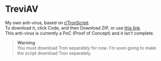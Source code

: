 # TreviAV
My own anti-virus, based on [r/TronScript](https://old.reddit.com/r/TronScript/).\
To download it, click Code, and then Download ZIP, or use [this link](https://github.com/aritz331/TreviAV/archive/refs/heads/main.zip).\
This anti-virus is currently a PoC (Proof of Concept) and it isn't complete.
> **Warning**\
> You must download Tron separately for now. I'm soon going to make the script download Tron separately.
